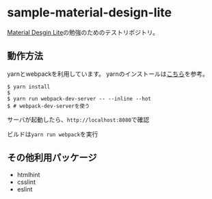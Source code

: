 # sample-material-design-lite

[Material Desgin Lite](https://github.com/google/material-design-lite)の勉強のためのテストリポジトリ。

## 動作方法

yarnとwebpackを利用しています。
yarnのインストールは[こちら](https://yarnpkg.com/lang/en/docs/install/)を参考。

```terminal
$ yarn install
$ 
$ yarn run webpack-dev-server -- --inline --hot
$ # webpack-dev-serverを使う
```

サーバが起動したら、```http://localhost:8080```で確認

ビルドは```yarn run webpack```を実行

## その他利用パッケージ

* htmlhint
* csslint
* eslint
